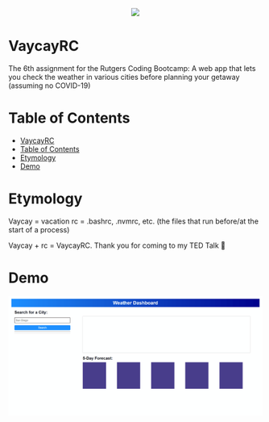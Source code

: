<p align="center">
	<a href="https://krushilnaik.github.io/VaycayRC/">
		<img src="https://i.imgur.com/nT9LavM.png" height="40" />
	</a>
</p>

# VaycayRC

The 6th assignment for the Rutgers Coding Bootcamp: A web app that lets you check the weather in various cities before planning your getaway (assuming no COVID-19)

# Table of Contents

- [VaycayRC](#vaycayrc)
- [Table of Contents](#table-of-contents)
- [Etymology](#etymology)
- [Demo](#demo)

# Etymology

Vaycay = vacation
rc = .bashrc, .nvmrc, etc. (the files that run before/at the start of a process)

Vaycay + rc = VaycayRC. Thank you for coming to my TED Talk 🕺

# Demo

![Demo gif](demos/demo.gif)
